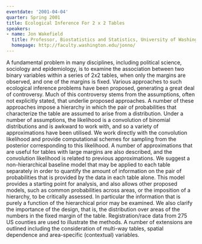```yaml
---
eventdate: '2001-04-04'
quarter: Spring 2001
title: Ecological Inference For 2 x 2 Tables
speakers:
- name: Jon Wakefield
  title: Professor, Biostatistics and Statistics, University of Washington
  homepage: http://faculty.washington.edu/jonno/
---
```

A fundamental problem in many disciplines, including political science, sociology and epidemiology, is to examine the association between two binary variables within a series of 2x2 tables, when only the margins are observed, and one of the margins is fixed. Various approaches to such ecological inference problems have been proposed, generating a great deal of controversy. Much of this controversy stems from the assumptions, often not explicitly stated, that underlie proposed approaches. A number of these approaches impose a hierarchy in which the pair of probabilities that characterize the table are assumed to arise from a distribution. Under a number of assumptions, the likelihood is a convolution of binomial distributions and is awkward to work with, and so a variety of approximations have been utilised. We work directly with the convolution likelihood and provide computational schemes for sampling from the posterior corresponding to this likelihood. A number of approximations that are useful for tables with large margins are also described, and the convolution likelihood is related to previous approximations. We suggest a non-hierarchical baseline model that may be applied to each table separately in order to quantify the amount of information on the pair of probabilities that is provided by the data in each table alone. This model provides a starting point for analysis, and also allows other proposed models, such as common probabilities across areas, or the imposition of a hierarchy, to be critically assessed. In particular the information that is purely a function of the hierarchical prior may be examined. We also clarify the importance of the design, that is, the distribution over areas of the numbers in the fixed margin of the table. Registration/race data from 275 US counties are used to illustrate the methods. A number of extensions are outlined including the consideration of multi-way tables, spatial dependence and area-specific (contextual) variables.